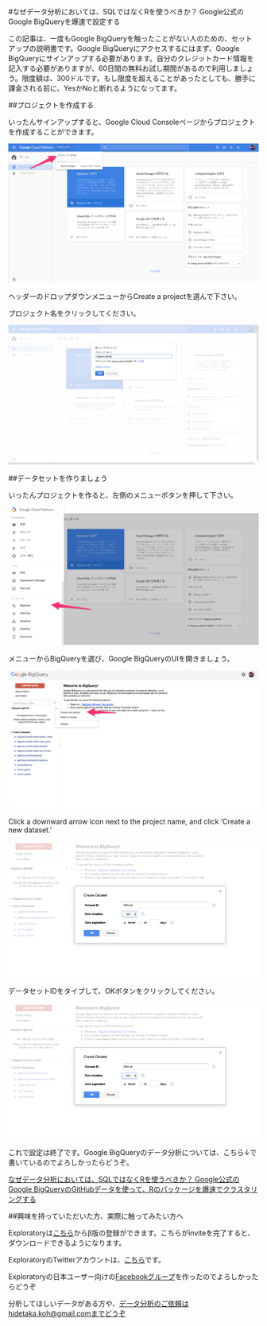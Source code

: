 #なぜデータ分析においては、SQLではなくRを使うべきか？ Google公式のGoogle BigQueryを爆速で設定する

この記事は、一度もGoogle BigQueryを触ったことがない人のための、セットアップの説明書です。Google BigQueryにアクセスするにはまず、Google　BigQueryにサインアップする必要があります。自分のクレジットカード情報を記入する必要がありますが、60日間の無料お試し期間があるので利用しましょう。限度額は、300ドルです。もし限度を超えることがあったとしても、勝手に課金される前に、YesかNoと断れるようになってます。

##プロジェクトを作成する

いったんサインアップすると、Google Cloud Consoleページからプロジェクトを作成することができます。

![](images/how_to_create_project_google.png)

ヘッダーのドロップダウンメニューからCreate a projectを選んで下さい。

プロジェクト名をクリックしてください。

![](images/how_to_create_project_google2.png)

##データセットを作りましょう

いったんプロジェクトを作ると、左側のメニューボタンを押して下さい。

![](images/how_to_create_project_google3.png)

メニューからBigQueryを選び、Google BigQueryのUIを開きましょう。

![](images/how_to_create_project_google4.png)

Click a downward arrow icon next to the project name, and click ‘Create a new dataset.’

![](images/how_to_create_project_google5.png)

データセットIDをタイプして、OKボタンをクリックしてください。

![](images/how_to_create_project_google5.png)

これで設定は終了です。Google BigQueryのデータ分析については、こちら↓で書いているのでよろしかったらどうぞ。

[なぜデータ分析においては、SQLではなくRを使うべきか？ Google公式のGoogle BigQueryのGitHubデータを使って、Rのパッケージを爆速でクラスタリングする]()


##興味を持っていただいた方、実際に触ってみたい方へ

Exploratoryは[こちら](https://exploratory.io/
)からβ版の登録ができます。こちらがinviteを完了すると、ダウンロードできるようになります。


ExploratoryのTwitterアカウントは、[こちら](https://twitter.com/ExploratoryData
)です。

Exploratoryの日本ユーザー向けの[Facebookグループ](https://www.facebook.com/groups/1087437647994959/members/
)を作ったのでよろしかったらどうぞ

分析してほしいデータがある方や、データ分析のご依頼はhidetaka.koh@gmail.comまでどうぞ